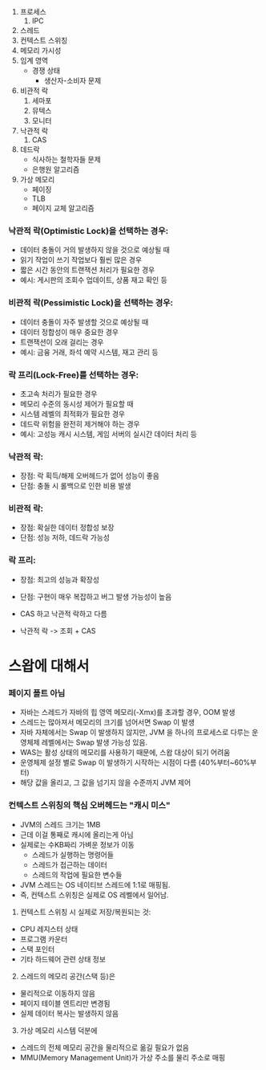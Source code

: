 1. 프로세스
	1. IPC
2. 스레드
3. 컨텍스트 스위칭
4. 메모리 가시성
5. 임계 영역
	- 경쟁 상태
		- 생산자-소비자 문제
6. 비관적 락
	1. 세마포
	2. 뮤텍스
	3. 모니터
8. 낙관적 락
	1. CAS
9. 데드락
	- 식사하는 철학자들 문제
	- 은행원 알고리즘
10. 가상 메모리
	- 페이징
	- TLB
	- 페이지 교체 알고리즘
### 낙관적 락(Optimistic Lock)을 선택하는 경우:
- 데이터 충돌이 거의 발생하지 않을 것으로 예상될 때
- 읽기 작업이 쓰기 작업보다 훨씬 많은 경우
- 짧은 시간 동안의 트랜잭션 처리가 필요한 경우
- 예시: 게시판의 조회수 업데이트, 상품 재고 확인 등
### 비관적 락(Pessimistic Lock)을 선택하는 경우:
- 데이터 충돌이 자주 발생할 것으로 예상될 때
- 데이터 정합성이 매우 중요한 경우
- 트랜잭션이 오래 걸리는 경우
- 예시: 금융 거래, 좌석 예약 시스템, 재고 관리 등
### 락 프리(Lock-Free)를 선택하는 경우:
- 초고속 처리가 필요한 경우
- 메모리 수준의 동시성 제어가 필요할 때
- 시스템 레벨의 최적화가 필요한 경우
- 데드락 위험을 완전히 제거해야 하는 경우
- 예시: 고성능 캐시 시스템, 게임 서버의 실시간 데이터 처리 등
### 낙관적 락:
- 장점: 락 획득/해제 오버헤드가 없어 성능이 좋음
- 단점: 충돌 시 롤백으로 인한 비용 발생
### 비관적 락:
- 장점: 확실한 데이터 정합성 보장
- 단점: 성능 저하, 데드락 가능성
### 락 프리:
- 장점: 최고의 성능과 확장성
- 단점: 구현이 매우 복잡하고 버그 발생 가능성이 높음


- CAS 하고 낙관적 락하고 다름
- 낙관적 락 -> 조회 + CAS


# 스왑에 대해서
### 페이지 폴트 아님
- 자바는 스레드가 자바의 힙 영역 메모리(-Xmx)를 초과할 경우, OOM 발생
- 스레드는 많아져서 메모리의 크기를 넘어서면 Swap 이 발생
- 자바 자체에서는 Swap 이 발생하지 않지만, JVM 을 하나의 프로세스로 다루는 운영체제 레벨에서는 Swap 발생 가능성 있음.
- WAS는 활성 상태의 메모리를 사용하기 때문에, 스왑 대상이 되기 어려움
- 운영체제 설정 별로 Swap 이 발생하기 시작하는 시점이 다름 (40%부터~60%부터)
- 해당 값을 올리고, 그 값을 넘기지 않을 수준까지 JVM 제어
### 컨텍스트 스위칭의 핵심 오버헤드는 "캐시 미스"
- JVM의 스레드 크기는 1MB
- 근데 이걸 통째로 캐시에 올리는게 아님
- 실제로는 수KB짜리 가벼운 정보가 이동
	- 스레드가 실행하는 명령어들
	- 스레드가 접근하는 데이터
	- 스레드의 작업에 필요한 변수들
- JVM 스레드는 OS 네이티브 스레드에 1:1로 매핑됨. 
- 즉, 컨텍스트 스위칭은 실제로 OS 레벨에서 일어남.
1. 컨텍스트 스위칭 시 실제로 저장/복원되는 것:
- CPU 레지스터 상태
- 프로그램 카운터
- 스택 포인터
- 기타 하드웨어 관련 상태 정보
2. 스레드의 메모리 공간(스택 등)은
- 물리적으로 이동하지 않음
- 페이지 테이블 엔트리만 변경됨
- 실제 데이터 복사는 발생하지 않음
3. 가상 메모리 시스템 덕분에
- 스레드의 전체 메모리 공간을 물리적으로 옮길 필요가 없음
- MMU(Memory Management Unit)가 가상 주소를 물리 주소로 매핑